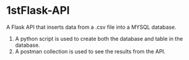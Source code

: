 # 1stFlask-API
A Flask API that inserts data from a .csv file into a MYSQL database. 
1. A python script is used to create both the database and table in the database.
2. A postman collection is used to see the results from the API.
